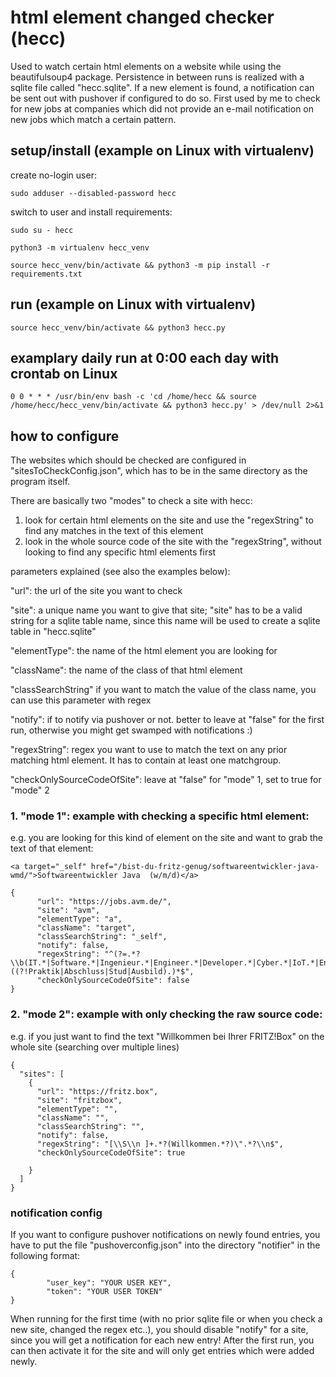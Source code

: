 # html element changed checker (hecc)

Used to watch certain html elements on a website while using the beautifulsoup4 package. 
Persistence in between runs is realized with a sqlite file called "hecc.sqlite".
If a new element is found, a notification can be sent out with pushover if configured
to do so. 
First used by me to check for new jobs at companies which did not provide an e-mail
notification on new jobs which match a certain pattern.

## setup/install (example on Linux with virtualenv)

create no-login user:

```sudo adduser --disabled-password hecc```

switch to user and install requirements:

```sudo su - hecc```

```python3 -m virtualenv hecc_venv```

```source hecc_venv/bin/activate && python3 -m pip install -r requirements.txt```

## run (example on Linux with virtualenv)

```source hecc_venv/bin/activate && python3 hecc.py```

## examplary daily run at 0:00 each day with crontab on Linux

```
0 0 * * * /usr/bin/env bash -c 'cd /home/hecc && source /home/hecc/hecc_venv/bin/activate && python3 hecc.py' > /dev/null 2>&1
```

## how to configure

The websites which should be checked are configured in 
"sitesToCheckConfig.json", which has to be in the same directory as the program itself.

There are basically two "modes" to check a site with hecc:

1. look for certain html elements on the site and use the "regexString"
to find any matches in the text of this element
2. look in the whole source code of the site with the "regexString", without 
looking to find any specific html elements first

parameters explained (see also the examples below):

"url": the url of the site you want to check

"site": a unique name you want to give that site; 
"site" has to be a valid string for a sqlite table name, since this name will
be used to create a sqlite table in "hecc.sqlite"

"elementType": the name of the html element you are looking for

"className": the name of the class of that html element

"classSearchString" if you want to match the value of the class name, you can use this
parameter with regex

"notify": if to notify via pushover or not. better to leave at "false" for the first run, otherwise you might get swamped with notifications :)

"regexString": regex you want to use to match the text on any prior matching html element. It has to contain at least
one matchgroup.

"checkOnlySourceCodeOfSite": leave at "false" for "mode" 1, set to true for "mode" 2

### 1. "mode 1": example with checking a specific html element:
e.g. you are looking for this kind of element on the site and want to grab the text of that element:
```
<a target="_self" href="/bist-du-fritz-genug/softwareentwickler-java-wmd/">Softwareentwickler Java  (w/m/d)</a>
```
```
{
      "url": "https://jobs.avm.de/",
      "site": "avm",
      "elementType": "a",
      "className": "target",
      "classSearchString": "_self",
      "notify": false,
      "regexString": "^(?=.*?\\b(IT.*|Software.*|Ingenieur.*|Engineer.*|Developer.*|Cyber.*|IoT.*|Entwick.*)\\b)((?!Praktik|Abschluss|Stud|Ausbild).)*$",
      "checkOnlySourceCodeOfSite": false
}
```

### 2. "mode 2": example with only checking the raw source code:
e.g. if you just want to find the text "Willkommen bei Ihrer FRITZ!Box" on the whole site (searching over multiple lines)

```
{
  "sites": [
    {
      "url": "https://fritz.box",
      "site": "fritzbox",
      "elementType": "",
      "className": "",
      "classSearchString": "",
      "notify": false,
      "regexString": "[\\S\\n ]+.*?(Willkommen.*?)\".*?\\n$",
      "checkOnlySourceCodeOfSite": true

    }
  ]
}
```

### notification config

If you want to configure pushover notifications on newly found entries, you have to put the file
"pushoverconfig.json" into the directory "notifier" in the following format:

```
{
        "user_key": "YOUR USER KEY",
        "token": "YOUR USER TOKEN"
}
```

When running for the first time (with no prior sqlite file or when you check a new site, changed the regex etc..), you should disable "notify" for a site, since you will get a notification for each new entry! After the first run, you can then activate it for the site and will only get entries which were added newly.